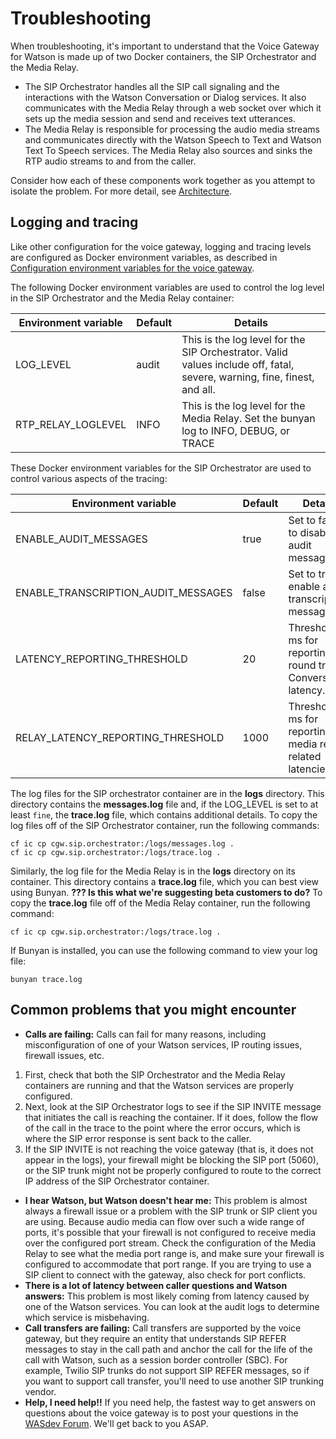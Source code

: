 # Troubleshooting

When troubleshooting, it's important to understand that the Voice Gateway for Watson is made up of two Docker containers, the SIP Orchestrator and the Media Relay.
* The SIP Orchestrator handles all the SIP call signaling and the interactions with the Watson Conversation or Dialog services. It also communicates with the Media Relay through a web socket over which it sets up the media session and send and receives text utterances.
* The Media Relay is responsible for processing the audio media streams and communicates directly with the Watson Speech to Text and Watson Text To Speech services. The Media Relay also sources and sinks the RTP audio streams to and from the caller.

Consider how each of these components work together as you attempt to isolate the problem. For more detail, see [Architecture](about.md#architecture).

## Logging and tracing

Like other configuration for the voice gateway, logging and tracing levels are configured as Docker environment variables, as described in [Configuration environment variables for the voice gateway](config.md).

The following Docker environment variables are used to control the log level in the SIP Orchestrator and the Media Relay container:

| Environment variable | Default | Details |
| --- |--- | ---|
| LOG_LEVEL | audit | This is the log level for the SIP Orchestrator. Valid values include off, fatal, severe, warning, fine, finest, and all.  |
|RTP_RELAY_LOGLEVEL| INFO | This is the log level for the Media Relay. Set the bunyan log to INFO, DEBUG, or TRACE |

These Docker environment variables for the SIP Orchestrator are used to control various aspects of the tracing:

| Environment variable | Default | Details |
| --- |--- | ---|
| ENABLE_AUDIT_MESSAGES | true | Set to false to disable audit messages. |
| ENABLE_TRANSCRIPTION_AUDIT_MESSAGES | false | Set to true to enable audit transcription messages. |
| LATENCY_REPORTING_THRESHOLD | 20 | Threshold in ms for reporting round trip Conversation latency. |
| RELAY_LATENCY_REPORTING_THRESHOLD | 1000 | Threshold in ms for reporting media relay related latencies. |

The log files for the SIP orchestrator container are in the **logs** directory. This directory contains the **messages.log** file and, if the LOG_LEVEL is set to at least `fine`, the **trace.log** file, which contains additional details. To copy the log files off of the SIP Orchestrator container, run the following commands:

```
cf ic cp cgw.sip.orchestrator:/logs/messages.log .
cf ic cp cgw.sip.orchestrator:/logs/trace.log .
```

Similarly, the log file for the Media Relay is in the **logs** directory on its container. This directory contains a **trace.log** file, which you can best view using Bunyan. **??? Is this what we're suggesting beta customers to do?** To copy the **trace.log** file off of the Media Relay container, run the following command:

```
cf ic cp cgw.sip.orchestrator:/logs/trace.log .
```

If Bunyan is installed, you can use the following command to view your log file:

```
bunyan trace.log
```

## Common problems that you might encounter

* **Calls are failing:** Calls can fail for many reasons, including misconfiguration of one of your Watson services, IP routing issues, firewall issues, etc.
 1. First, check that both the SIP Orchestrator and the Media Relay containers are running and that the Watson services are properly configured.
 1. Next, look at the SIP Orchestrator logs to see if the SIP INVITE message that initiates the call is reaching the container. If it does, follow the flow of the call in the trace to the point where the error occurs, which is where the SIP error response is sent back to the caller.
 1. If the SIP INVITE is not reaching the voice gateway (that is, it does not appear in the logs), your firewall might be blocking the SIP port (5060), or the SIP trunk might not be properly configured to route to the correct IP address of the SIP Orchestrator container.
* **I hear Watson, but Watson doesn't hear me:** This problem is almost always a firewall issue or a problem with the SIP trunk or SIP client you are using. Because audio media can flow over such a wide range of ports, it's possible that your firewall is not configured to receive media over the configured port stream. Check the configuration of the Media Relay to see what the media port range is, and make sure your firewall is configured to accommodate that port range. If you are trying to use a SIP client to connect with the gateway, also check for port conflicts.
* **There is a lot of latency between caller questions and Watson answers:** This problem is most likely coming from latency caused by one of the Watson services. You can look at the audit logs to determine which service is misbehaving.
* **Call transfers are failing:** Call transfers are supported by the voice gateway, but they require an entity that understands SIP REFER messages to stay in the call path and anchor the call for the life of the call with Watson, such as a session border controller (SBC). For example, Twilio SIP trunks do not support SIP REFER messages, so if you want to support call transfer, you'll need to use another SIP trunking vendor.
* **Help, I need help!!** If you need help, the fastest way to get answers on questions about the voice gateway is to post your questions in the [WASdev Forum](https://developer.ibm.com/answers/smartspace/wasdev/). We'll get back to you ASAP.
